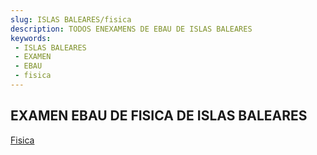 ```yaml
---
slug: ISLAS BALEARES/fisica
description: TODOS ENEXAMENS DE EBAU DE ISLAS BALEARES
keywords:
 - ISLAS BALEARES
 - EXAMEN
 - EBAU
 - fisica
---
```

## EXAMEN EBAU DE FISICA DE ISLAS BALEARES
[Fisica](https://drive.google.com/drive/folders/1V9fZhfVlQbz7XVY7sS8ArrQfTeBrmBM1?usp=sharing)